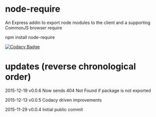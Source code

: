 # node-require
An Express addin to export node modules to the client and a supporting CommonJS browser require

npm install node-require

[![Codacy Badge](https://api.codacy.com/project/badge/grade/8f017fdeac66463d98900b4df4fc4de7)](https://www.codacy.com/app/syblackwell/node-require)

# updates (reverse chronological order)

2015-12-19 v0.0.6 Now sends 404 Not Found if package is not exported

2015-12-13 v0.0.5 Codacy driven improvements

2015-11-29 v0.0.4 Initial public commit